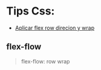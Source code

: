 
# Tips Css:
 - [Aplicar flex row direcion y wrap](#flex-flow) 


## flex-flow
> flex-flow: row wrap


